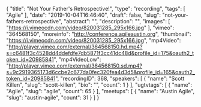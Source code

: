 {
  "title": "Not Your Father's Retrospective!",
  "type": "recording",
  "tags": [
    "Agile"
  ],
  "date": "2019-10-04T16:46:40",
  "draft": false,
  "slug": "not-your-fathers-retrospective",
  "abstract": "",
  "description": "",
  "images": [
    "https://i.vimeocdn.com/video/820031285_295x166.jpg"
  ],
  "vimeo": "364568150",
  "moreinfo": "http://conference.agileaustin.org",
  "thumbnail": "https://i.vimeocdn.com/video/820031285_295x166.jpg",
  "mp4Video": "http://player.vimeo.com/external/364568150.hd.mp4?s=c6481f3c4528dd4ddefdfe7db5871f3cc41dc48d&profile_id=175&oauth2_token_id=20985841",
  "mp4VideoLow": "http://player.vimeo.com/external/364568150.sd.mp4?s=9c2919365173d6ccbe2c677da0fec320fea4d3d5&profile_id=165&oauth2_token_id=20985841",
  "recordingID": 368,
  "speakers": [
    {
      "name": "Scott Killen",
      "slug": "scott-killen",
      "bio": "",
      "count": 1
    }
  ],
  "ugtvtags": [
    {
      "name": "Agile",
      "slug": "agile",
      "count": 65
    }
  ],
  "meetups": [
    {
      "name": "Austin Agile",
      "slug": "austin-agile",
      "count": 31
    }
  ]
}